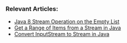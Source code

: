### Relevant Articles:
- [Java 8 Stream Operation on the Empty List](https://www.baeldung.com/java-empty-list-stream-ops)
- [Get a Range of Items from a Stream in Java](https://www.baeldung.com/java-stream-get-range)
- [Convert InputStream to Stream in Java](https://www.baeldung.com/java-inputstream-stream-conversion)
